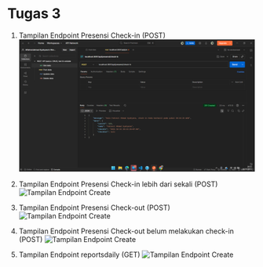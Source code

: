 # Tugas 3

1. Tampilan Endpoint Presensi Check-in (POST)
![Tampilan Endpoint Create](SS/Chek-in.png)

2. Tampilan Endpoint Presensi Check-in lebih dari sekali (POST)
![Tampilan Endpoint Create](SS/Check-in(2).png)

3. Tampilan Endpoint  Presensi Check-out (POST)
![Tampilan Endpoint Create](SS/Check-out.png)

4. Tampilan Endpoint  Presensi Check-out belum melakukan check-in (POST)
![Tampilan Endpoint Create](SS/Check-out(2).png)

5. Tampilan Endpoint reportsdaily (GET)
![Tampilan Endpoint Create](SS/Reportsdaily.png)